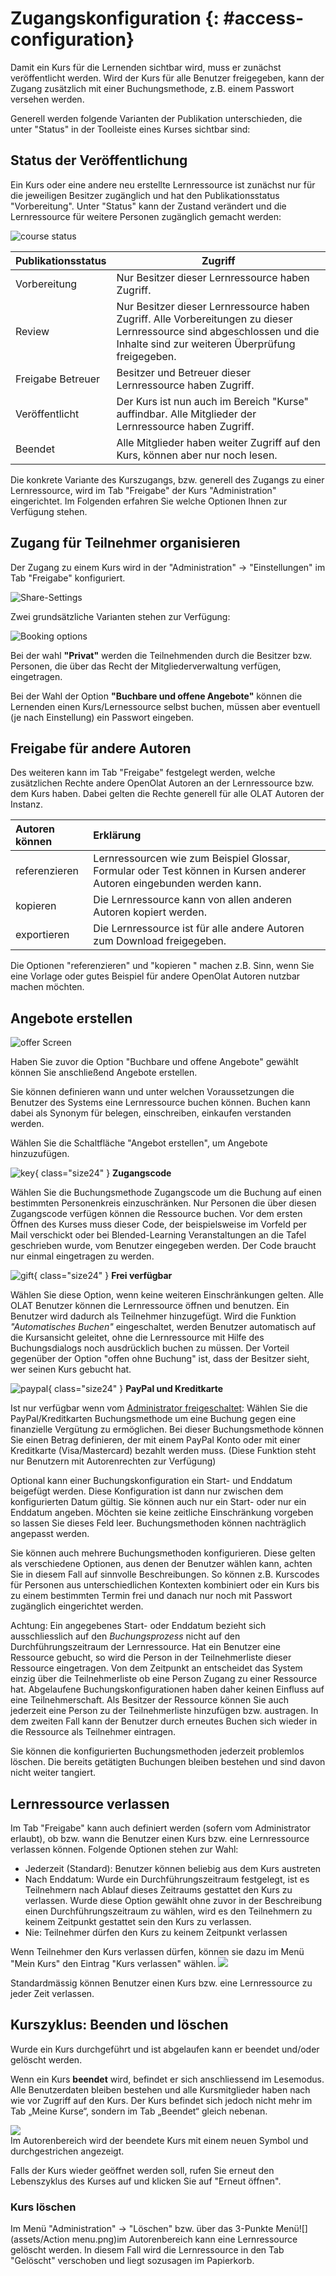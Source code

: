 # Zugangskonfiguration {: #access-configuration}

Damit ein Kurs für die Lernenden sichtbar wird, muss er zunächst
veröffentlicht werden. Wird der Kurs für alle Benutzer freigegeben, kann der
Zugang zusätzlich mit einer Buchungsmethode, z.B. einem Passwort versehen
werden.

Generell werden folgende Varianten der Publikation unterschieden, die unter
"Status" in der Toolleiste eines Kurses sichtbar sind:

## Status der Veröffentlichung

Ein Kurs oder eine andere neu erstellte Lernressource ist zunächst nur für die jeweiligen Besitzer zugänglich und hat den Publikationsstatus "Vorbereitung". Unter
"Status" kann der Zustand verändert und die Lernressource für weitere Personen zugänglich gemacht werden:

![course status](assets/course-status.de.jpg)

Publikationsstatus| Zugriff|
---|---|  
Vorbereitung | Nur Besitzer dieser Lernressource haben Zugriff.|
Review | Nur Besitzer dieser Lernressource haben Zugriff. Alle Vorbereitungen zu dieser Lernressource sind abgeschlossen und die Inhalte sind zur weiteren Überprüfung freigegeben.  
Freigabe Betreuer | Besitzer und Betreuer dieser Lernressource haben Zugriff.  
Veröffentlicht | Der Kurs ist nun auch im Bereich "Kurse" auffindbar. Alle Mitglieder der Lernressource haben Zugriff.  
Beendet | Alle Mitglieder haben weiter Zugriff auf den Kurs, können aber nur noch lesen.  
  
Die konkrete Variante des Kurszugangs, bzw. generell des Zugangs zu einer
Lernressource, wird im Tab "Freigabe" der Kurs "Administration" eingerichtet. Im Folgenden erfahren Sie welche Optionen Ihnen zur Verfügung
stehen.  

## Zugang für Teilnehmer organisieren

Der Zugang zu einem Kurs wird in der "Administration" → "Einstellungen" im Tab
"Freigabe" konfiguriert.

![Share-Settings](assets/share.de.jpg)

Zwei grundsätzliche Varianten stehen zur Verfügung:

![Booking options](assets/booking.de.jpg)

Bei der  wahl **"Privat"** werden die Teilnehmenden durch die Besitzer bzw. Personen, die über das Recht der Mitgliederverwaltung verfügen, eingetragen.

Bei der Wahl der Option **"Buchbare und offene Angebote"** können die Lernenden einen Kurs/Lernessource selbst buchen, müssen aber eventuell (je nach Einstellung) ein Passwort
eingeben.

## Freigabe für andere Autoren

Des weiteren kann im Tab "Freigabe" festgelegt werden, welche zusätzlichen
Rechte andere OpenOlat Autoren an der Lernressource bzw. dem Kurs haben. Dabei
gelten die Rechte generell für alle OLAT Autoren der Instanz.

Autoren können | Erklärung  
:-----|:------------------
referenzieren | Lernressourcen wie zum Beispiel Glossar, Formular oder Test können in Kursen anderer Autoren eingebunden werden kann.  
kopieren | Die Lernressource kann von allen anderen Autoren kopiert werden.  
exportieren | Die Lernressource ist für alle andere Autoren zum Download freigegeben.  
  
Die Optionen "referenzieren" und "kopieren " machen z.B. Sinn, wenn Sie eine
Vorlage oder gutes Beispiel für andere OpenOlat Autoren nutzbar machen
möchten.

## Angebote erstellen

![offer Screen](assets/offer.de.jpg)

Haben Sie zuvor die Option "Buchbare und offene Angebote"
gewählt können Sie anschließend Angebote erstellen.

Sie können definieren wann und unter welchen Voraussetzungen die Benutzer des
Systems eine Lernressource buchen können. Buchen kann dabei als Synonym für
belegen, einschreiben, einkaufen verstanden werden.

Wählen Sie die Schaltfläche "Angebot erstellen", um Angebote hinzuzufügen.

![key](assets/key.png){ class="size24" }  **Zugangscode**

Wählen Sie die Buchungsmethode Zugangscode um die Buchung auf einen bestimmten Personenkreis einzuschränken. Nur Personen die über diesen Zugangscode verfügen können die Ressource buchen. Vor dem ersten Öffnen des Kurses muss dieser Code, der beispielsweise im Vorfeld per Mail verschickt oder bei Blended-Learning Veranstaltungen an die Tafel geschrieben wurde, vom Benutzer eingegeben werden. Der Code braucht nur einmal eingetragen zu werden.

![gift](assets/gift.png){ class="size24" } **Frei verfügbar**

Wählen Sie diese Option, wenn keine weiteren Einschränkungen gelten. Alle OLAT Benutzer können die Lernressource öffnen und benutzen. Ein Benutzer wird dadurch als Teilnehmer hinzugefügt. Wird die Funktion  _"Automatisches Buchen"_  eingeschaltet, werden Benutzer automatisch auf die Kursansicht geleitet, ohne die Lernressource mit Hilfe des Buchungsdialogs noch ausdrücklich buchen zu müssen. Der Vorteil gegenüber der Option "offen ohne Buchung" ist, dass der Besitzer sieht, wer seinen Kurs gebucht hat.

![paypal](assets/cc-paypal.png){ class="size24" }   **PayPal und Kreditkarte**
  
Ist nur verfügbar wenn vom [Administrator freigeschaltet](../../manual_admin/administration/PayPal_Configuration.de.md): Wählen Sie die PayPal/Kreditkarten Buchungsmethode um eine Buchung gegen eine finanzielle Vergütung zu ermöglichen. Bei dieser Buchungsmethode können Sie einen Betrag definieren, der mit einem PayPal Konto oder mit einer Kreditkarte (Visa/Mastercard) bezahlt werden muss. (Diese Funktion steht nur Benutzern mit Autorenrechten zur Verfügung)

Optional kann einer Buchungskonfiguration ein Start- und Enddatum beigefügt werden. Diese Konfiguration ist dann nur zwischen dem konfigurierten Datum
gültig. Sie können auch nur ein Start- oder nur ein Enddatum angeben. Möchten
sie keine zeitliche Einschränkung vorgeben so lassen Sie dieses Feld leer.
Buchungsmethoden können nachträglich angepasst werden.

Sie können auch mehrere Buchungsmethoden konfigurieren. Diese gelten als
verschiedene Optionen, aus denen der Benutzer wählen kann, achten Sie in
diesem Fall auf sinnvolle Beschreibungen. So können z.B. Kurscodes für
Personen aus unterschiedlichen Kontexten kombiniert oder ein Kurs bis zu einem
bestimmten Termin frei und danach nur noch mit Passwort zugänglich
eingerichtet werden.

Achtung: Ein angegebenes Start- oder Enddatum bezieht sich ausschliesslich auf
den _Buchungsprozess_ nicht auf den Durchführungszeitraum der Lernressource.
Hat ein Benutzer eine Ressource gebucht, so wird die Person in der
Teilnehmerliste dieser Ressource eingetragen. Von dem Zeitpunkt an entscheidet
das System einzig über die Teilnehmerliste ob eine Person Zugang zu einer
Ressource hat. Abgelaufene Buchungskonfigurationen haben daher keinen Einfluss
auf eine Teilnehmerschaft. Als Besitzer der Ressource können Sie auch
jederzeit eine Person zu der Teilnehmerliste hinzufügen bzw. austragen. In dem
zweiten Fall kann der Benutzer durch erneutes Buchen sich wieder in die
Ressource als Teilnehmer eintragen.

Sie können die konfigurierten Buchungsmethoden jederzeit problemlos löschen.
Die bereits getätigten Buchungen bleiben bestehen und sind davon nicht weiter
tangiert.

## Lernressource verlassen

Im Tab "Freigabe" kann auch definiert werden (sofern vom Administrator
erlaubt), ob bzw. wann die Benutzer einen Kurs bzw. eine Lernressource
verlassen können. Folgende Optionen stehen zur Wahl:

* Jederzeit (Standard): Benutzer können beliebig aus dem Kurs austreten
* Nach Enddatum: Wurde ein Durchführungszeitraum festgelegt, ist es Teilnehmern nach Ablauf dieses Zeitraums gestattet den Kurs zu verlassen. Wurde diese Option gewählt ohne zuvor in der Beschreibung einen Durchführungszeitraum zu wählen, wird es den Teilnehmern zu keinem Zeitpunkt gestattet sein den Kurs zu verlassen.
* Nie: Teilnehmer dürfen den Kurs zu keinem Zeitpunkt verlassen

Wenn Teilnehmer den Kurs verlassen dürfen, können sie dazu im Menü "Mein Kurs"
den Eintrag "Kurs verlassen" wählen.
![](assets/Kurs_verlassen.png)

Standardmässig können Benutzer einen Kurs bzw. eine Lernressource zu jeder
Zeit verlassen.

## Kurszyklus: Beenden und löschen

Wurde ein Kurs durchgeführt und ist abgelaufen kann er beendet und/oder
gelöscht werden.

Wenn ein Kurs **beendet** wird, befindet er sich anschliessend im Lesemodus.
Alle Benutzerdaten bleiben bestehen und alle Kursmitglieder haben nach wie vor
Zugriff auf den Kurs. Der Kurs befindet sich jedoch nicht mehr im Tab „Meine
Kurse“, sondern im Tab „Beendet“ gleich nebenan.

![](assets/beendet2.png)  
Im Autorenbereich wird der beendete Kurs mit einem neuen Symbol und
durchgestrichen angezeigt.

Falls der Kurs wieder geöffnet werden soll, rufen Sie erneut den Lebenszyklus
des Kurses auf und klicken Sie auf "Erneut öffnen".

### Kurs löschen

Im Menü "Administration" → "Löschen" bzw. über das 3-Punkte
Menü![](assets/Action menu.png)im
Autorenbereich kann eine Lernressource gelöscht werden. In diesem Fall wird
die Lernressource in den Tab "Gelöscht" verschoben und liegt sozusagen im
Papierkorb.
